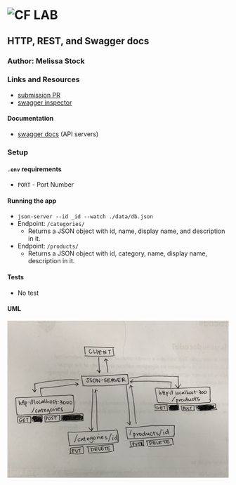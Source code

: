 ![CF](http://i.imgur.com/7v5ASc8.png) LAB
=================================================

## HTTP, REST, and Swagger docs

### Author: Melissa Stock

### Links and Resources
* [submission PR](https://github.com/401-advancedjs/simple-api/pull/1)
* [swagger inspector](https://app.swaggerhub.com/apis/MeStock/HTTP-and-REST/0.1#/)

#### Documentation
* [swagger docs](https://swagger.io/docs/) (API servers)

### Setup
#### `.env` requirements
* `PORT` - Port Number

#### Running the app
* `json-server --id _id --watch ./data/db.json`
* Endpoint: `/categories/`
  * Returns a JSON object with id, name, display name, and description in it.
* Endpoint: `/products/`
  * Returns a JSON object with id, category, name, display name, description in it.
  
#### Tests
* No test

#### UML
![UML](/data/IMG_0555.jpeg)


